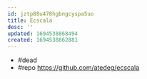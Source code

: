 ```yaml
---
id: jztp88u478hgbngcyspa5uo
title: Ecscala
desc: ''
updated: 1694538868494
created: 1694538862881
---
```


- #dead
- #repo https://github.com/atedeg/ecscala